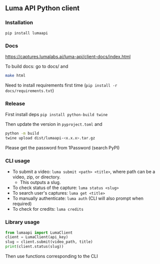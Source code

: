 ## Luma API Python client

### Installation

`pip install lumaapi`

### Docs

https://captures.lumalabs.ai/luma-api/client-docs/index.html


To build docs: go to docs/ and
```sh
make html
```

Need to install requirements first time (`pip install -r docs/requirements.txt`)


###  Release
First install deps `pip install python-build twine`

Then update the version in `pyproject.toml` and
```sh
python -m build
twine upload dist/lumaapi-<x.x.x>.tar.gz
```

Please get the password from 1Password (search PyPI)


### CLI usage

- To submit a video: `luma submit <path> <title>`,
  where path can be a video, zip, or directory.
  - This outputs a slug.
- To check status of the capture: `luma status <slug>`
- To search user's captures: `luma get <title>`
- To manually authenticate: `luma auth` (CLI will also prompt when required)
- To check for credits: `luma credits`

### Library usage
```python
from lumaapi import LumaClient
client = LumaClient(api_key)
slug = client.submit(video_path, title)
print(client.status(slug))
```

Then use functions corresponding to the CLI

